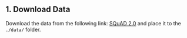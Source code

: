 ## 1. Download Data

Download the data from the following link: [SQuAD 2.0](https://github.com/chrischute/squad/tree/master/data) and place it to the `./data/` folder.
